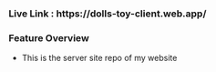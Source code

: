 <h3> Live Link : https://dolls-toy-client.web.app/ </h3>

<h3>Feature Overview</h3>


- This is the server site repo of my website

